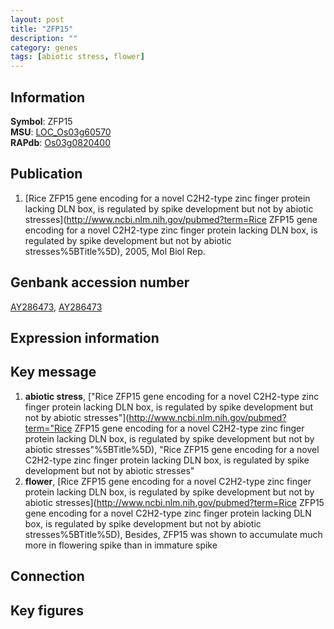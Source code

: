 ```yaml
---
layout: post
title: "ZFP15"
description: ""
category: genes
tags: [abiotic stress, flower]
---
```


## Information
__Symbol__: ZFP15  
__MSU__: [LOC_Os03g60570](http://rice.plantbiology.msu.edu/cgi-bin/ORF_infopage.cgi?orf=LOC_Os03g60570)  
__RAPdb__: [Os03g0820400](http://rapdb.dna.affrc.go.jp/viewer/gbrowse_details/irgsp1?name=Os03g0820400)  

## Publication
1. [Rice ZFP15 gene encoding for a novel C2H2-type zinc finger protein lacking DLN box, is regulated by spike development but not by abiotic stresses](http://www.ncbi.nlm.nih.gov/pubmed?term=Rice ZFP15 gene encoding for a novel C2H2-type zinc finger protein lacking DLN box, is regulated by spike development but not by abiotic stresses%5BTitle%5D), 2005, Mol Biol Rep.

## Genbank accession number
[AY286473](http://www.ncbi.nlm.nih.gov/nuccore/AY286473), [AY286473](http://www.ncbi.nlm.nih.gov/nuccore/AY286473)  

## Expression information

## Key message
1. __abiotic stress__, ["Rice ZFP15 gene encoding for a novel C2H2-type zinc finger protein lacking DLN box, is regulated by spike development but not by abiotic stresses"](http://www.ncbi.nlm.nih.gov/pubmed?term="Rice ZFP15 gene encoding for a novel C2H2-type zinc finger protein lacking DLN box, is regulated by spike development but not by abiotic stresses"%5BTitle%5D), "Rice ZFP15 gene encoding for a novel C2H2-type zinc finger protein lacking DLN box, is regulated by spike development but not by abiotic stresses"
2. __flower__, [Rice ZFP15 gene encoding for a novel C2H2-type zinc finger protein lacking DLN box, is regulated by spike development but not by abiotic stresses](http://www.ncbi.nlm.nih.gov/pubmed?term=Rice ZFP15 gene encoding for a novel C2H2-type zinc finger protein lacking DLN box, is regulated by spike development but not by abiotic stresses%5BTitle%5D),  Besides, ZFP15 was shown to accumulate much more in flowering spike than in immature spike

## Connection

## Key figures


